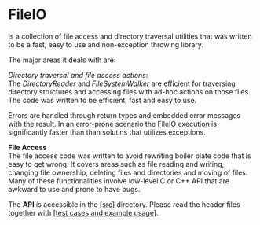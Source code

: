 FileIO
======

Is a collection of file access and directory traversal utilities that was written to be a fast, easy to use and non-exception throwing library. 

The major areas it deals with are:

*_Directory  traversal and file access actions_*:  
The _DirectoryReader_ and _FileSystemWalker_ are efficient for traversing directory structures and accessing files with ad-hoc actions on those files.  The code was written to be efficient, fast and easy to use. 

Errors are handled through return types and embedded error messages with the result.   In an error-prone scenario the FileIO execution is significantly faster than than solutins that utilizes exceptions. 


**File Access**  
The file access code was written to avoid rewriting boiler plate code that is easy to get wrong. It covers areas such as file reading and writing, changing file ownership, deleting files and directories and moving of files. Many of these functionalities involve low-level C or C++ API that are awkward to use and prone to have bugs. 

The **API** is accessible in the [[src]](https://github.com/LogRhythm/FileIO/tree/master/src) directory. Please read the header files together with [[test cases and example usage]](https://github.com/LogRhythm/FileIO/tree/master/test).

